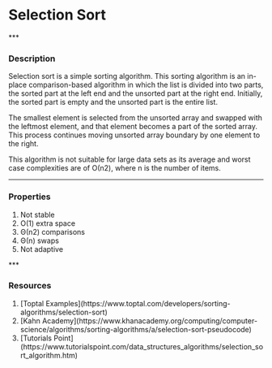 <h1>Selection Sort</h1>
***
<h3>Description</h3>
Selection sort is a simple sorting algorithm. This sorting algorithm is an in-place comparison-based algorithm in which the list is divided into two parts, the sorted part at the left end and the unsorted part at the right end. Initially, the sorted part is empty and the unsorted part is the entire list.

The smallest element is selected from the unsorted array and swapped with the leftmost element, and that element becomes a part of the sorted array. This process continues moving unsorted array boundary by one element to the right.

This algorithm is not suitable for large data sets as its average and worst case complexities are of Ο(n2), where n is the number of items.
***
<h3>Properties</h3>
<ol>
  <li>Not stable</li>
  <li>O(1) extra space</li>
  <li>Θ(n2) comparisons</li>
  <li>Θ(n) swaps</li>
  <li>Not adaptive</li>
</ol>
***
<h3>Resources</h3>
<ol>
  <li>[Toptal Examples](https://www.toptal.com/developers/sorting-algorithms/selection-sort)</li>
  <li>[Kahn Academy](https://www.khanacademy.org/computing/computer-science/algorithms/sorting-algorithms/a/selection-sort-pseudocode)</li>
  <li>[Tutorials Point](https://www.tutorialspoint.com/data_structures_algorithms/selection_sort_algorithm.htm)</li>
</ol>

